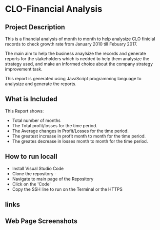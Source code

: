# CLO-Financial Analysis 
## Project Description

This is a financial analysis of month to month to help analysize CLO finicial records to check growth rate from January 2010 till Febuary 2017.

The main aim to help the business anaylsize the records and generate  reports for the stakeholders which is nedded to help them analysize the strategy used, and make an informed choice about the company strategy improvement task.

This report is generated using JavaScript programming language to analysize and generate the reports.

 ## What is Included

 This Report shows:
 * Total number of months
 * The Total profit/losses for the time period.
 * The Average changes in Profit/Losses for the time period.
 * The greatest increase in profit month to month for the time period.
 * The greates decrease in losses month to month for the time period.

## How to run locall
* Install Visual Studio Code
* Clone the repository - 
* Navigate to main page of the Repository
* Click on the 'Code'
* Copy the SSH line to run on the Terminal or  the HTTPS 

## links

## Web Page Screenshots

